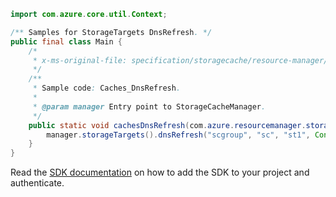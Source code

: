 ```java
import com.azure.core.util.Context;

/** Samples for StorageTargets DnsRefresh. */
public final class Main {
    /*
     * x-ms-original-file: specification/storagecache/resource-manager/Microsoft.StorageCache/stable/2022-01-01/examples/StorageTargets_DnsRefresh.json
     */
    /**
     * Sample code: Caches_DnsRefresh.
     *
     * @param manager Entry point to StorageCacheManager.
     */
    public static void cachesDnsRefresh(com.azure.resourcemanager.storagecache.StorageCacheManager manager) {
        manager.storageTargets().dnsRefresh("scgroup", "sc", "st1", Context.NONE);
    }
}
```

Read the [SDK documentation](https://github.com/Azure/azure-sdk-for-java/blob/azure-resourcemanager-storagecache_1.0.0-beta.5/sdk/storagecache/azure-resourcemanager-storagecache/README.md) on how to add the SDK to your project and authenticate.
